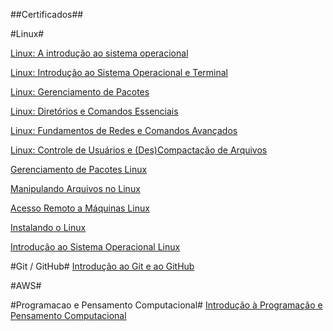 ##Certificados##

#Linux#

[Linux: A introdução ao sistema operacional](https://www.dio.me/certificate/AC56465A/share)

[Linux: Introdução ao Sistema Operacional e Terminal](https://www.dio.me/certificate/A1A21730/share)

[Linux: Gerenciamento de Pacotes](https://www.dio.me/certificate/695D4FF9/share)

[Linux: Diretórios e Comandos Essenciais](https://www.dio.me/certificate/91F59005/share)

[Linux: Fundamentos de Redes e Comandos Avançados](https://www.dio.me/certificate/EDA98798/share)

[Linux: Controle de Usuários e (Des)Compactação de Arquivos](https://www.dio.me/certificate/BDCFD780/share)

[Gerenciamento de Pacotes Linux](https://www.dio.me/certificate/2BB2A9D9/share)

[Manipulando Arquivos no Linux](https://www.dio.me/certificate/BE3D3DF0/share)

[Acesso Remoto a Máquinas Linux](https://www.dio.me/certificate/E05E78FD/share)

[Instalando o Linux](https://www.dio.me/certificate/6FE06661/share)

[Introdução ao Sistema Operacional Linux](https://www.dio.me/certificate/2609AA28/share)



#Git / GitHub#
[Introdução ao Git e ao GitHub](https://www.dio.me/certificate/301F7272/share)


#AWS#

#Programacao e Pensamento Computacional#
[Introdução à Programação e Pensamento Computacional](https://www.dio.me/certificate/6278E2FC/share)
